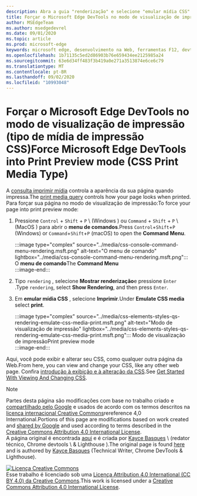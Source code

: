 ```yaml
---
description: Abra a guia "renderização" e selecione "emular mídia CSS" > "imprimir".
title: Forçar o Microsoft Edge DevTools no modo de visualização de impressão (tipo de mídia de impressão CSS)
author: MSEdgeTeam
ms.author: msedgedevrel
ms.date: 09/01/2020
ms.topic: article
ms.prod: microsoft-edge
keywords: microsoft edge, desenvolvimento na Web, ferramentas F12, devtools
ms.openlocfilehash: 1b71135c5ed2d86903b76e659434ee2125985a24
ms.sourcegitcommit: 63e6d34ff483f3b419a0e271a3513874e6ce6c79
ms.translationtype: MT
ms.contentlocale: pt-BR
ms.lasthandoff: 09/02/2020
ms.locfileid: "10993048"
---
```

<!-- Copyright Kayce Basques 

   Licensed under the Apache License, Version 2.0 (the "License");
   you may not use this file except in compliance with the License.
   You may obtain a copy of the License at

       https://www.apache.org/licenses/LICENSE-2.0

   Unless required by applicable law or agreed to in writing, software
   distributed under the License is distributed on an "AS IS" BASIS,
   WITHOUT WARRANTIES OR CONDITIONS OF ANY KIND, either express or implied.
   See the License for the specific language governing permissions and
   limitations under the License.  -->





# <span data-ttu-id="95f71-104">Forçar o Microsoft Edge DevTools no modo de visualização de impressão (tipo de mídia de impressão CSS)</span><span class="sxs-lookup"><span data-stu-id="95f71-104">Force Microsoft Edge DevTools into Print Preview mode (CSS Print Media Type)</span></span>   



<span data-ttu-id="95f71-105">A [consulta imprimir mídia][MDNUsingMediaQueries] controla a aparência da sua página quando impressa.</span><span class="sxs-lookup"><span data-stu-id="95f71-105">The [print media query][MDNUsingMediaQueries] controls how your page looks when printed.</span></span>  <span data-ttu-id="95f71-106">Para forçar sua página no modo de visualização de impressão:</span><span class="sxs-lookup"><span data-stu-id="95f71-106">To force your page into print preview mode:</span></span>  

1.  <span data-ttu-id="95f71-107">Pressione `Control` + `Shift` + `P` \ (Windows \) ou `Command` + `Shift` + `P` \ (MacOS \) para abrir o **menu de comandos**.</span><span class="sxs-lookup"><span data-stu-id="95f71-107">Press `Control`+`Shift`+`P` \(Windows\) or `Command`+`Shift`+`P` \(macOS\) to open the **Command Menu**.</span></span>  
    
    :::image type="complex" source="../media/css-console-command-menu-rendering.msft.png" alt-text="O menu de comando" lightbox="../media/css-console-command-menu-rendering.msft.png":::
       <span data-ttu-id="95f71-109">O **menu de comando**</span><span class="sxs-lookup"><span data-stu-id="95f71-109">The **Command Menu**</span></span>  
    :::image-end:::  
    
1.  <span data-ttu-id="95f71-110">Tipo `rendering` , selecione **Mostrar renderização**e pressione `Enter` .</span><span class="sxs-lookup"><span data-stu-id="95f71-110">Type `rendering`, select **Show Rendering**, and then press `Enter`.</span></span>  
1.  <span data-ttu-id="95f71-111">Em **emular mídia CSS** , selecione **Imprimir**.</span><span class="sxs-lookup"><span data-stu-id="95f71-111">Under **Emulate CSS media** select **print**.</span></span>  
    
    :::image type="complex" source="../media/css-elements-styles-qs-rendering-emulate-css-media-print.msft.png" alt-text="Modo de visualização de impressão" lightbox="../media/css-elements-styles-qs-rendering-emulate-css-media-print.msft.png":::
       <span data-ttu-id="95f71-113">Modo de visualização de impressão</span><span class="sxs-lookup"><span data-stu-id="95f71-113">Print preview mode</span></span>  
    :::image-end:::  
    
<span data-ttu-id="95f71-114">Aqui, você pode exibir e alterar seu CSS, como qualquer outra página da Web.</span><span class="sxs-lookup"><span data-stu-id="95f71-114">From here, you can view and change your CSS, like any other web page.</span></span>  <span data-ttu-id="95f71-115">Confira [introdução à exibição e à alteração da CSS][DevToolsCSSGetStarted].</span><span class="sxs-lookup"><span data-stu-id="95f71-115">See [Get Started With Viewing And Changing CSS][DevToolsCSSGetStarted].</span></span>  

<!--  
 


-->  

<!-- links -->  

[MicrosoftEdgeDevTools]: ../../devtools-guide-chromium.md "Ferramentas de desenvolvedor do Microsoft Edge (Chromium) | Documentos da Microsoft"  
[DevToolsCSSGetStarted]: ./index.md "Introdução ao visualizar e alterar CSS | Documentos da Microsoft"  

[MDNUsingMediaQueries]: https://developer.mozilla.org/docs/Web/CSS/Media_Queries/Using_media_queries "Usando consultas de mídia | MDN"  

> [!NOTE]
> <span data-ttu-id="95f71-119">Partes desta página são modificações com base no trabalho criado e [compartilhado pelo Google][GoogleSitePolicies] e usados de acordo com os termos descritos na [licença internacional Creative Commons][CCA4IL]rereference 4,0 International.</span><span class="sxs-lookup"><span data-stu-id="95f71-119">Portions of this page are modifications based on work created and [shared by Google][GoogleSitePolicies] and used according to terms described in the [Creative Commons Attribution 4.0 International License][CCA4IL].</span></span>  
> <span data-ttu-id="95f71-120">A página original é encontrada [aqui](https://developers.google.com/web/tools/chrome-devtools/css/print-preview) e é criada por [Kayce Basques][KayceBasques] \ (redator técnico, Chrome devtools \ & Lighthouse \).</span><span class="sxs-lookup"><span data-stu-id="95f71-120">The original page is found [here](https://developers.google.com/web/tools/chrome-devtools/css/print-preview) and is authored by [Kayce Basques][KayceBasques] \(Technical Writer, Chrome DevTools \& Lighthouse\).</span></span>  

[![Licença Creative Commons][CCby4Image]][CCA4IL]  
<span data-ttu-id="95f71-122">Esse trabalho é licenciado sob uma [Licença Attribution 4.0 International (CC BY 4.0) da Creative Commons][CCA4IL].</span><span class="sxs-lookup"><span data-stu-id="95f71-122">This work is licensed under a [Creative Commons Attribution 4.0 International License][CCA4IL].</span></span>  

[CCA4IL]: https://creativecommons.org/licenses/by/4.0  
[CCby4Image]: https://i.creativecommons.org/l/by/4.0/88x31.png  
[GoogleSitePolicies]: https://developers.google.com/terms/site-policies  
[KayceBasques]: https://developers.google.com/web/resources/contributors/kaycebasques  

